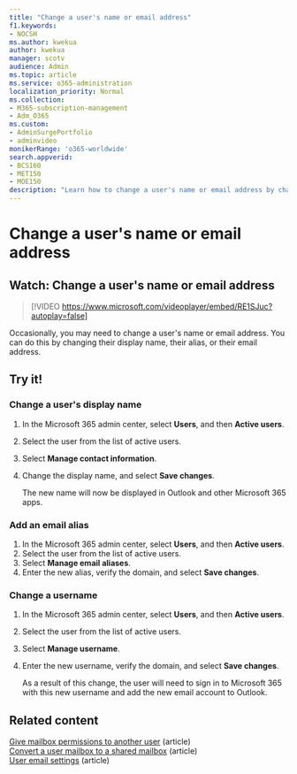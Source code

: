 ```yaml
---
title: "Change a user's name or email address"
f1.keywords:
- NOCSH
ms.author: kwekua
author: kwekua
manager: scotv
audience: Admin
ms.topic: article
ms.service: o365-administration
localization_priority: Normal
ms.collection: 
- M365-subscription-management 
- Adm_O365
ms.custom: 
- AdminSurgePortfolio
- adminvideo
monikerRange: 'o365-worldwide'
search.appverid:
- BCS160
- MET150
- MOE150
description: "Learn how to change a user's name or email address by changing a display name, alias, or email address."
---
```


# Change a user's name or email address

## Watch: Change a user's name or email address

> [!VIDEO https://www.microsoft.com/videoplayer/embed/RE1SJuc?autoplay=false]

Occasionally, you may need to change a user's name or email address. You can do this by changing their display name, their alias, or their email address. 

## Try it!

### Change a user's display name

1. In the Microsoft 365 admin center, select **Users**, and then **Active users**.
1. Select the user from the list of active users.
1. Select **Manage contact information**.
1. Change the display name, and select **Save changes**.

    The new name will now be displayed in Outlook and other Microsoft 365 apps.

### Add an email alias

1. In the Microsoft 365 admin center, select **Users**, and then **Active users**.
1. Select the user from the list of active users.
1. Select **Manage email aliases**.
1. Enter the new alias, verify the domain, and select **Save changes**.

### Change a username

1. In the Microsoft 365 admin center, select **Users**, and then **Active users**.
1. Select the user from the list of active users.
1. Select **Manage username**.
1. Enter the new username, verify the domain, and select **Save changes**.

    As a result of this change, the user will need to sign in to Microsoft 365 with this new username and add the new email account to Outlook.

## Related content

[Give mailbox permissions to another user](../admin/add-users/give-mailbox-permissions-to-another-user.md) (article)\
[Convert a user mailbox to a shared mailbox](../admin/email/convert-user-mailbox-to-shared-mailbox.md) (article)\
[User email settings](../admin/email/office-365-user-email-settings.md) (article)
